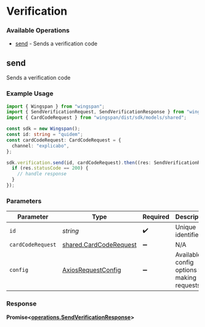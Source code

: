 # Verification

### Available Operations

* [send](#send) - Sends a verification code

## send

Sends a verification code

### Example Usage

```typescript
import { Wingspan } from "wingspan";
import { SendVerificationRequest, SendVerificationResponse } from "wingspan/dist/sdk/models/operations";
import { CardCodeRequest } from "wingspan/dist/sdk/models/shared";

const sdk = new Wingspan();
const id: string = "quidem";
const cardCodeRequest: CardCodeRequest = {
  channel: "explicabo",
};

sdk.verification.send(id, cardCodeRequest).then((res: SendVerificationResponse) => {
  if (res.statusCode == 200) {
    // handle response
  }
});
```

### Parameters

| Parameter                                                        | Type                                                             | Required                                                         | Description                                                      |
| ---------------------------------------------------------------- | ---------------------------------------------------------------- | ---------------------------------------------------------------- | ---------------------------------------------------------------- |
| `id`                                                             | *string*                                                         | :heavy_check_mark:                                               | Unique identifier                                                |
| `cardCodeRequest`                                                | [shared.CardCodeRequest](../../models/shared/cardcoderequest.md) | :heavy_minus_sign:                                               | N/A                                                              |
| `config`                                                         | [AxiosRequestConfig](https://axios-http.com/docs/req_config)     | :heavy_minus_sign:                                               | Available config options for making requests.                    |


### Response

**Promise<[operations.SendVerificationResponse](../../models/operations/sendverificationresponse.md)>**

